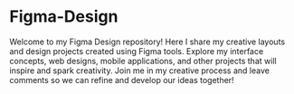 # Figma-Design
Welcome to my Figma Design repository! Here I share my creative layouts and design projects created using Figma tools. Explore my interface concepts, web designs, mobile applications, and other projects that will inspire and spark creativity. Join me in my creative process and leave comments so we can refine and develop our ideas together!
